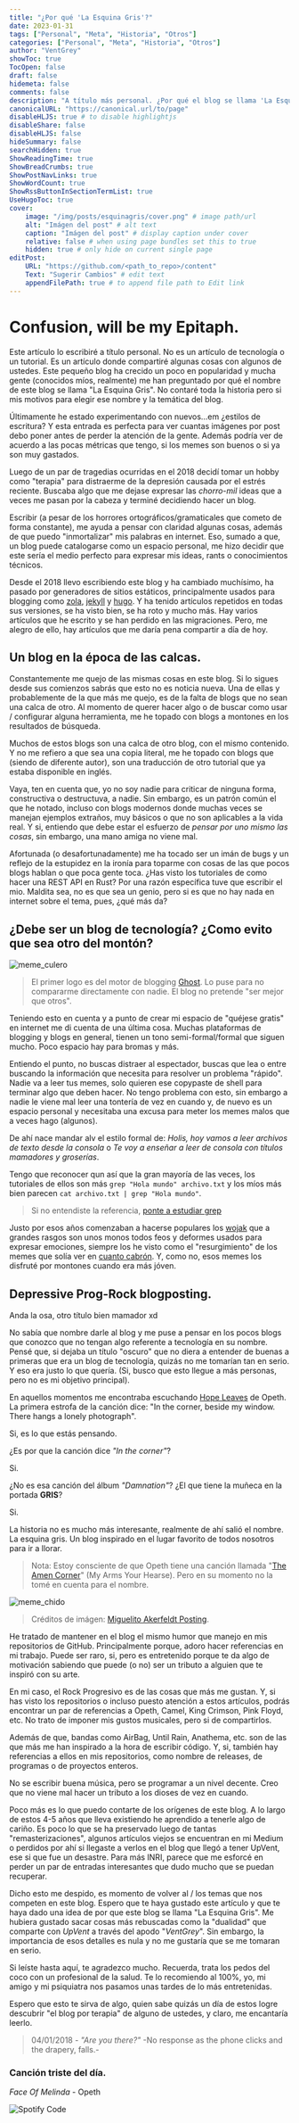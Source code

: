 ```yaml
---
title: "¿Por qué 'La Esquina Gris'?"
date: 2023-01-31
tags: ["Personal", "Meta", "Historia", "Otros"]
categories: ["Personal", "Meta", "Historia", "Otros"]
author: "VentGrey"
showToc: true
TocOpen: false
draft: false
hidemeta: false
comments: false
description: "A título más personal. ¿Por qué el blog se llama 'La Esquina Gris'? Te invito a conocerlo en este meta-blog."
canonicalURL: "https://canonical.url/to/page"
disableHLJS: true # to disable highlightjs
disableShare: false
disableHLJS: false
hideSummary: false
searchHidden: true
ShowReadingTime: true
ShowBreadCrumbs: true
ShowPostNavLinks: true
ShowWordCount: true
ShowRssButtonInSectionTermList: true
UseHugoToc: true
cover:
    image: "/img/posts/esquinagris/cover.png" # image path/url
    alt: "Imágen del post" # alt text
    caption: "Imágen del post" # display caption under cover
    relative: false # when using page bundles set this to true
    hidden: true # only hide on current single page
editPost:
    URL: "https://github.com/<path_to_repo>/content"
    Text: "Sugerir Cambios" # edit text
    appendFilePath: true # to append file path to Edit link
---
```


# Confusion, will be my Epitaph.

Este artículo lo escribiré a título personal. No es un artículo de tecnología o un tutorial. Es un artículo donde compartiré algunas cosas con algunos de ustedes. Este pequeño blog ha crecido un poco en popularidad y mucha gente (conocidos míos, realmente) me han preguntado por qué el nombre de este blog se llama "La Esquina Gris". No contaré toda la historia pero si mis motivos para elegir ese nombre y la temática del blog.

Últimamente he estado experimentando con nuevos...em ¿estilos de escritura? Y esta entrada es perfecta para ver cuantas imágenes por post debo poner antes de perder la atención de la gente. Además podría ver de acuerdo a las pocas métricas que tengo, si los memes son buenos o si ya son muy gastados.

Luego de un par de tragedias ocurridas en el 2018 decidí tomar un hobby como "terapia" para distraerme de la depresión causada por el estrés reciente. Buscaba algo que me dejase expresar las *chorro-mil* ideas que a veces me pasan por la cabeza y terminé decidiendo hacer un blog.

Escribir (a pesar de los horrores ortográficos/gramaticales que cometo de forma constante), me ayuda a pensar con claridad algunas cosas, además de que puedo "inmortalizar" mis palabras en internet. Eso, sumado a que, un blog puede catalogarse como un espacio personal, me hizo decidir que este sería el medio perfecto para expresar mis ideas, rants o conocimientos técnicos.

Desde el 2018 llevo escribiendo este blog y ha cambiado muchísimo, ha pasado por generadores de sitios estáticos, principalmente usados para blogging como [zola](https://www.getzola.org/), [jekyll](https://jekyllrb.com/) y [hugo](https://gohugo.io/). Y ha tenido artículos repetidos en todas sus versiones, se ha visto bien, se ha roto y mucho más. Hay varios artículos que he escrito y se han perdido en las migraciones. Pero, me alegro de ello, hay artículos que me daría pena compartir a día de hoy.


## Un blog en la época de las calcas.

Constantemente me quejo de las mismas cosas en este blog. Si lo sigues desde sus comienzos sabrás que esto no es noticia nueva. Una de ellas y probablemente de la que más me quejo, es de la falta de blogs que no sean una calca de otro. Al momento de querer hacer algo o de buscar como usar / configurar alguna herramienta, me he topado con blogs a montones en los resultados de búsqueda. 

Muchos de estos blogs son una calca de otro blog, con el mismo contenido. Y no me refiero a que sea una copia literal, me he topado con blogs que (siendo de diferente autor), son una traducción de otro tutorial que ya estaba disponible en inglés.

Vaya, ten en cuenta que, yo no soy nadie para criticar de ninguna forma, constructiva o destructuva, a nadie. Sin embargo, es un patrón común el que he notado, incluso con blogs modernos donde muchas veces se manejan ejemplos extraños, muy básicos o que no son aplicables a la vida real. Y si, entiendo que debe estar el esfuerzo de *pensar por uno mismo las cosas*, sin embargo, una mano amiga no viene mal.

Afortunada (o desafortunadamente) me ha tocado ser un imán de bugs y un reflejo de la estupidez en la ironía para toparme con cosas de las que pocos blogs hablan o que poca gente toca. ¿Has visto los tutoriales de como hacer una REST API en Rust? Por una razón específica tuve que escribir el mio. Maldita sea, no es que sea un genio, pero si es que no hay nada en internet sobre el tema, pues, ¿qué más da?


## ¿Debe ser un blog de tecnología? ¿Como evito que sea otro del montón?

![meme_culero](/img/posts/esquinagris/memeculero.jpg)

> El primer logo es del motor de blogging [Ghost](https://ghost.org/). Lo puse para no compararme directamente con nadie. El blog no pretende "ser mejor que otros".

Teniendo esto en cuenta y a punto de crear mi espacio de "quéjese gratis" en internet me di cuenta de una última cosa. Muchas plataformas de blogging y blogs en general, tienen un tono semi-formal/formal que siguen mucho. Poco espacio hay para bromas y más.

Entiendo el punto, no buscas distraer al espectador, buscas que lea o entre buscando la información que necesita para resolver un problema "rápido". Nadie va a leer tus memes, solo quieren ese copypaste de shell para terminar algo que deben hacer. No tengo problema con esto, sin embargo a nadie le viene mal leer una tontería de vez en cuando y, de nuevo es un espacio personal y necesitaba una excusa para meter los memes malos que a veces hago (algunos).

De ahí nace mandar alv el estilo formal de: *Holis, hoy vamos a leer archivos de texto desde la consola* o *Te voy a enseñar a leer de consola con títulos mamadores y groserías*.

Tengo que reconocer qun así que la gran mayoría de las veces, los tutoriales de ellos son más `grep "Hola mundo" archivo.txt` y los míos más bien parecen `cat archivo.txt | grep "Hola mundo"`.

> Si no entendiste la referencia, [ponte a estudiar grep](https://man7.org/linux/man-pages/man1/grep.1.html)

Justo por esos años comenzaban a hacerse populares los [wojak](https://knowyourmeme.com/memes/wojak) que a grandes rasgos son unos monos todos feos y deformes usados para expresar emociones, siempre los he visto como el "resurgimiento" de los memes que solía ver en [cuanto cabrón](https://cuantocabron.com/). Y, como no, esos memes los disfruté por montones cuando era más jóven.


## Depressive Prog-Rock blogposting.

Anda la osa, otro título bien mamador xd

No sabía que nombre darle al blog y me puse a pensar en los pocos blogs que conozco que no tengan algo referente a tecnología en su nombre. Pensé que, si dejaba un título "oscuro" que no diera a entender de buenas a primeras que era un blog de tecnología, quizás no me tomarían tan en serio. Y eso era justo lo que quería. (Si, busco que esto llegue a más personas, pero no es mi objetivo principal).

En aquellos momentos me encontraba escuchando [Hope Leaves](https://www.youtube.com/watch?v=6Z7Q9Z1XZqg) de Opeth. La primera estrofa de la canción dice: "In the corner, beside my window. There hangs a lonely photograph".

Si, es lo que estás pensando.

¿Es por que la canción dice *"In the corner"*? 

Si.

¿No es esa canción del álbum *"Damnation"*? ¿El que tiene la muñeca en la portada **GRIS**?

Si.

La historia no es mucho más interesante, realmente de ahí salió el nombre. La esquina gris. Un blog inspirado en el lugar favorito de todos nosotros para ir a llorar.

> Nota: Estoy consciente de que Opeth tiene una canción llamada "[The Amen Corner](https://open.spotify.com/track/517hZOebkkEJxXjJvB7KoN?si=f3df31220cdc4c84)" (My Arms Your Hearse). Pero en su momento no la tomé en cuenta para el nombre.

![meme_chido](/img/posts/esquinagris/memechido.jpg)

> Créditos de imágen: [Miguelito Akerfeldt Posting](https://www.facebook.com/MiguelitoAkerfeldt).

He tratado de mantener en el blog el mismo humor que manejo en mis repositorios de GitHub. Principalmente porque, adoro hacer referencias en mi trabajo. Puede ser raro, si, pero es entretenido porque te da algo de motivación sabiendo que puede (o no) ser un tributo a alguien que te inspiró con su arte.

En mi caso, el Rock Progresivo es de las cosas que más me gustan. Y, si has visto los repositorios o incluso puesto atención a estos artículos, podrás encontrar un par de referencias a Opeth, Camel, King Crimson, Pink Floyd, etc. No trato de imponer mis gustos musicales, pero si de compartirlos.

Además de que, bandas como AirBag, Until Rain, Anathema, etc. son de las que más me han inspirado a la hora de escribir código. Y, si, también hay referencias a ellos en mis repositorios, como nombre de releases, de programas o de proyectos enteros.

No se escribir buena música, pero se programar a un nivel decente. Creo que no viene mal hacer un tributo a los dioses de vez en cuando.

Poco más es lo que puedo contarte de los orígenes de este blog. A lo largo de estos 4-5 años que lleva existiendo he aprendido a tenerle algo de cariño. Es poco lo que se ha preservado luego de tantas "remasterizaciones", algunos artículos viejos se encuentran en mi Medium o perdidos por ahí si llegaste a verlos en el blog que llegó a tener UpVent, ese si que fue un desastre. Para más INRI, parece que me esforcé en perder un par de entradas interesantes que dudo mucho que se puedan recuperar.

Dicho esto me despido, es momento de volver al / los temas que nos competen en este blog. Espero que te haya gustado este artículo y que te haya dado una idea de por que este blog se llama "La Esquina Gris". Me hubiera gustado sacar cosas más rebuscadas como la "dualidad" que comparte con *UpVent* a través del apodo "*VentGrey*". Sin embargo, la importancia de esos detalles es nula y no me gustaría que se me tomaran en serio.

Si leíste hasta aquí, te agradezco mucho. Recuerda, trata los pedos del coco con un profesional de la salud. Te lo recomiendo al 100%, yo, mi amigo y mi psiquiatra nos pasamos unas tardes de lo más entretenidas.

Espero que esto te sirva de algo, quien sabe quizás un día de estos logre descubrir "el blog por terapia" de alguno de ustedes, y claro, me encantaría leerlo.

> 04/01/2018 - *"Are you there?"* -No response as the phone clicks and the drapery, falls.-

### Canción triste del día.

*Face Of Melinda* - Opeth

![Spotify Code](/img/posts/esquinagris/spotify.png)

